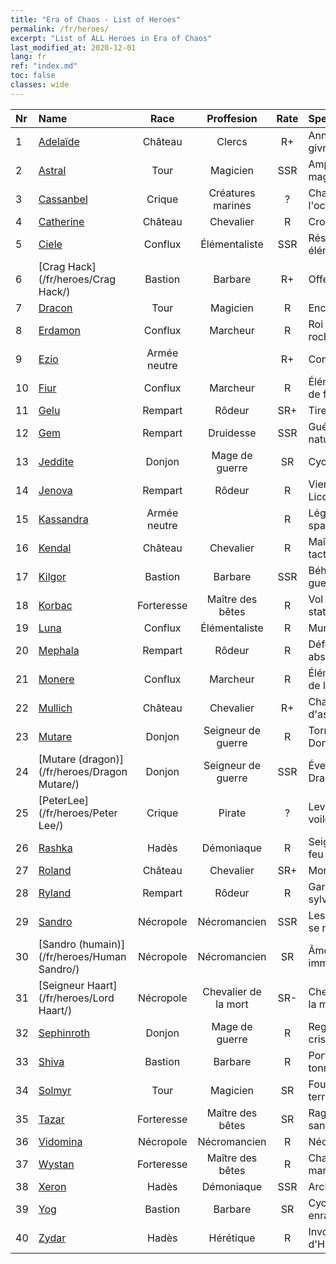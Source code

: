 ```yaml
---
title: "Era of Chaos - List of Heroes"
permalink: /fr/heroes/
excerpt: "List of ALL Heroes in Era of Chaos"
last_modified_at: 2020-12-01
lang: fr
ref: "index.md"
toc: false
classes: wide
---
```

  | Nr |    Name    |  Race   |  Proffesion   |  Rate  |    Specialty     |
  |:---|:-----------|:-------:|:-------------:|:------:|:-----------------|
  | 1 | [Adelaïde](/fr/heroes/Adelaide/) | Château | Clercs | R+ |  Anneau de givre  |
  | 2 | [Astral](/fr/heroes/Astral/) | Tour | Magicien | SSR |  Amplification magique  |
  | 3 | [Cassanbel](/fr/heroes/Cassanbel/) | Crique | Créatures marines | ? |  Chant de l'océan  |
  | 4 | [Catherine](/fr/heroes/Catherine/) | Château | Chevalier | R |  Croisé de fer  |
  | 5 | [Ciele](/fr/heroes/Ciele/) | Conflux | Élémentaliste | SSR |  Résonance élémentaire  |
  | 6 | [Crag Hack](/fr/heroes/Crag Hack/) | Bastion | Barbare | R+ |  Offensive  |
  | 7 | [Dracon](/fr/heroes/Dracon/) | Tour | Magicien | R |  Enchanteur  |
  | 8 | [Erdamon](/fr/heroes/Erdamon/) | Conflux | Marcheur | R |  Roi des rochers  |
  | 9 | [Ezio](/fr/heroes/Ezio/) | Armée neutre |  | R+ |  Confrérie  |
  | 10 | [Fiur](/fr/heroes/Fiur/) | Conflux | Marcheur | R |  Élémentaire de feu  |
  | 11 | [Gelu](/fr/heroes/Gelu/) | Rempart | Rôdeur | SR+ |  Tireur d'élite  |
  | 12 | [Gem](/fr/heroes/Gem/) | Rempart | Druidesse | SSR |  Guérison naturelle  |
  | 13 | [Jeddite](/fr/heroes/Jeddite/) | Donjon | Mage de guerre | SR |  Cycle de la vie  |
  | 14 | [Jenova](/fr/heroes/Jenova/) | Rempart | Rôdeur | R |  Vierge à la Licorne  |
  | 15 | [Kassandra](/fr/heroes/Kassandra/) | Armée neutre |  | R |  Légion spartiate  |
  | 16 | [Kendal](/fr/heroes/Kendal/) | Château | Chevalier | R |  Maître des tactiques  |
  | 17 | [Kilgor](/fr/heroes/Kilgor/) | Bastion | Barbare | SSR |  Béhémoth de guerre  |
  | 18 | [Korbac](/fr/heroes/Korbac/) | Forteresse | Maître des bêtes | R |  Vol stationnaire  |
  | 19 | [Luna](/fr/heroes/Luna/) | Conflux | Élémentaliste | R |  Mur infernal  |
  | 20 | [Mephala](/fr/heroes/Mephala/) | Rempart | Rôdeur | R |  Défense absolue  |
  | 21 | [Monere](/fr/heroes/Monere/) | Conflux | Marcheur | R |  Élémentaire de l'esprit  |
  | 22 | [Mullich](/fr/heroes/Mullich/) | Château | Chevalier | R+ |  Charge d'assaut  |
  | 23 | [Mutare](/fr/heroes/Mutare/) | Donjon | Seigneur de guerre | R |  Torrent du Donjon  |
  | 24 | [Mutare (dragon)](/fr/heroes/Dragon Mutare/) | Donjon | Seigneur de guerre | SSR |  Éveil du Dragon  |
  | 25 | [PeterLee](/fr/heroes/Peter Lee/) | Crique | Pirate | ? |  Levez les voiles  |
  | 26 | [Rashka](/fr/heroes/Rashka/) | Hadès | Démoniaque | R |  Seigneur du feu  |
  | 27 | [Roland](/fr/heroes/Roland/) | Château | Chevalier | SR+ |  Moral accru  |
  | 28 | [Ryland](/fr/heroes/Ryland/) | Rempart | Rôdeur | R |  Garde sylvanien  |
  | 29 | [Sandro](/fr/heroes/Sandro/) | Nécropole | Nécromancien | SSR |  Les Ténèbres se répandent  |
  | 30 | [Sandro (humain)](/fr/heroes/Human Sandro/) | Nécropole | Nécromancien | SR |  Âme immortelle  |
  | 31 | [Seigneur Haart](/fr/heroes/Lord Haart/) | Nécropole | Chevalier de la mort | SR- |  Chevalier de la mort  |
  | 32 | [Sephinroth](/fr/heroes/Sephinroth/) | Donjon | Mage de guerre | R |  Regard de cristal  |
  | 33 | [Shiva](/fr/heroes/Shiva/) | Bastion | Barbare | R |  Porteur du tonnerre  |
  | 34 | [Solmyr](/fr/heroes/Solmyr/) | Tour | Magicien | SR |  Foudre terrible  |
  | 35 | [Tazar](/fr/heroes/Tazar/) | Forteresse | Maître des bêtes | SR |  Rage sanguinaire  |
  | 36 | [Vidomina](/fr/heroes/Vidomina/) | Nécropole | Nécromancien | R |  Nécromancien  |
  | 37 | [Wystan](/fr/heroes/Wystan/) | Forteresse | Maître des bêtes | R |  Chasseur des marais  |
  | 38 | [Xeron](/fr/heroes/Xeron/) | Hadès | Démoniaque | SSR |  Archidiable  |
  | 39 | [Yog](/fr/heroes/Yog/) | Bastion | Barbare | SR |  Cyclope enragé  |
  | 40 | [Zydar](/fr/heroes/Zydar/) | Hadès | Hérétique | R |  Invocation d'Hadès  |
